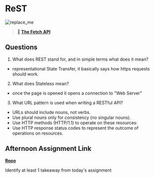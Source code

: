# ReST

![replace_me](https://codeworks.blob.core.windows.net/public/assets/img/illustrations/placeholder.svg)

> **📖 [The Fetch API](https://codeworksacademy.com/fs-student-guide/resources/wk4/04-Fetch)**

## Questions

1. What does REST stand for, and in simple terms what does it mean?
- representational State Transfer, it basically says how https requests should work.

2. What does Stateless mean?
- once the page is opened it opens a connection to "Web Server"

3. What URL pattern is used when writing a RESTful API?
  - URLs should include nouns, not verbs.
  - Use plural nouns only for consistency (no singular nouns).
  - Use HTTP methods (HTTP/1.1) to operate on these resources:
  - Use HTTP response status codes to represent the outcome of operations on resources.

## Afternoon Assignment Link

**[Repo](https://github.com/laxmeyers/giffymessanger)**

Identify at least 1 takeaway from today's assignment
